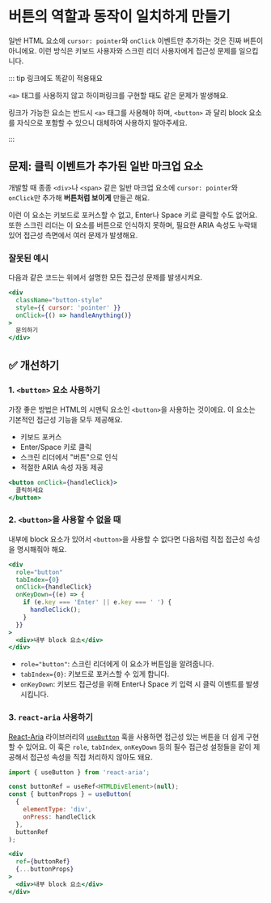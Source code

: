 # 버튼의 역할과 동작이 일치하게 만들기

일반 HTML 요소에 `cursor: pointer`와 `onClick` 이벤트만 추가하는 것은 진짜 버튼이 아니에요. 이런 방식은 키보드 사용자와 스크린 리더 사용자에게 접근성 문제를 일으킵니다.

::: tip 링크에도 똑같이 적용돼요

`<a>` 태그를 사용하지 않고 하이퍼링크를 구현할 때도 같은 문제가 발생해요.  

링크가 가능한 요소는 반드시 `<a>` 태그를 사용해야 하며, `<button>` 과 달리 block 요소를 자식으로 포함할 수 있으니 대체하여 사용하지 말아주세요.

:::

## 문제: 클릭 이벤트가 추가된 일반 마크업 요소

개발할 때 종종 `<div>`나 `<span>` 같은 일반 마크업 요소에 `cursor: pointer`와 `onClick`만 추가해 **버튼처럼 보이게** 만들곤 해요. 

이런 이 요소는 키보드로 포커스할 수 없고, Enter나 Space 키로 클릭할 수도 없어요. 또한 스크린 리더는 이 요소를 버튼으로 인식하지 못하며, 필요한 ARIA 속성도 누락돼 있어 접근성 측면에서 여러 문제가 발생해요.

### 잘못된 예시

다음과 같은 코드는 위에서 설명한 모든 접근성 문제를 발생시켜요.

```jsx
<div
  className="button-style"
  style={{ cursor: 'pointer' }}
  onClick={() => handleAnything()}
>
  문의하기
</div>
```

## ✅ 개선하기

### 1. `<button>` 요소 사용하기

가장 좋은 방법은 HTML의 시맨틱 요소인 `<button>`을 사용하는 것이에요. 이 요소는 기본적인 접근성 기능을 모두 제공해요.

- 키보드 포커스
- Enter/Space 키로 클릭
- 스크린 리더에서 "버튼"으로 인식
- 적절한 ARIA 속성 자동 제공

```jsx
<button onClick={handleClick}>
  클릭하세요
</button>
```

### 2. `<button>`을 사용할 수 없을 때

내부에 block 요소가 있어서 `<button>`을 사용할 수 없다면  다음처럼 직접 접근성 속성을 명시해줘야 해요.

```jsx
<div
  role="button"
  tabIndex={0}
  onClick={handleClick}
  onKeyDown={(e) => {
    if (e.key === 'Enter' || e.key === ' ') {
      handleClick();
    }
  }}
>
  <div>내부 block 요소</div>
</div>
```

- `role="button"`: 스크린 리더에게 이 요소가 버튼임을 알려줍니다.
- `tabIndex={0}`: 키보드로 포커스할 수 있게 합니다.
- `onKeyDown`: 키보드 접근성을 위해 Enter나 Space 키 입력 시 클릭 이벤트를 발생시킵니다.

### 3. `react-aria` 사용하기

[React-Aria](https://react-spectrum.adobe.com/react-aria/index.html) 라이브러리의 [`useButton`](https://react-spectrum.adobe.com/react-aria/useButton.html) 훅을 사용하면 접근성 있는 버튼을 더 쉽게 구현할 수 있어요. 이 훅은 `role`, `tabIndex`, `onKeyDown` 등의 필수 접근성 설정들을 같이 제공해서 접근성 속성을 직접 처리하지 않아도 돼요.

```jsx
import { useButton } from 'react-aria';

const buttonRef = useRef<HTMLDivElement>(null);
const { buttonProps } = useButton(
  {
    elementType: 'div',
    onPress: handleClick
  },
  buttonRef
);

<div
  ref={buttonRef}
  {...buttonProps}
>
  <div>내부 block 요소</div>
</div>
```